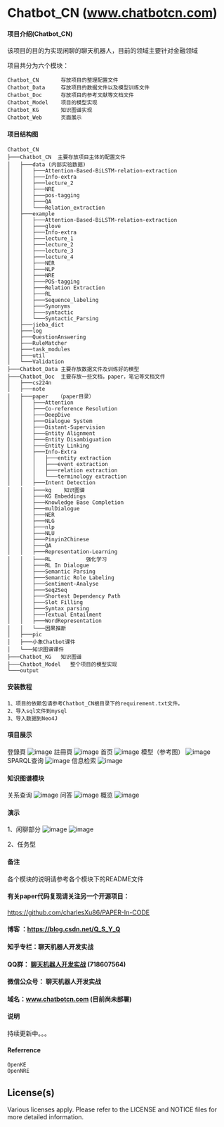 # Chatbot_CN  (www.chatbotcn.com)

#### 项目介绍(Chatbot_CN)
该项目的目的为实现闲聊的聊天机器人，目前的领域主要针对金融领域

项目共分为六个模块：

    Chatbot_CN       存放项目的整理配置文件
    Chatbot_Data     存放项目的数据文件以及模型训练文件
    Chatbot_Doc      存放项目的参考文献等文档文件
    Chatbot_Model    项目的模型实现
    Chatbot_KG       知识图谱实现
    Chatbot_Web      页面展示



#### 项目结构图

```
Chatbot_CN
├───Chatbot_CN  主要存放项目主体的配置文件
│   ├───data (内部实验数据)
│   │   ├───Attention-Based-BiLSTM-relation-extraction
│   │   ├───Info-extra
│   │   ├───lecture_2
│   │   ├───NRE
│   │   ├───pos-tagging
│   │   ├───QA
│   │   └───Relation_extraction
│   ├───example
│   │   ├───Attention-Based-BiLSTM-relation-extraction
│   │   ├───glove
│   │   ├───Info-extra
│   │   ├───lecture_1
│   │   ├───lecture_2
│   │   ├───lecture_3
│   │   ├───lecture_4
│   │   ├───NER
│   │   ├───NLP
│   │   ├───NRE
│   │   ├───POS-tagging
│   │   ├───Relation Extraction
│   │   ├───RL
│   │   ├───Sequence_labeling
│   │   ├───Synonyms
│   │   ├───syntactic
│   │   └───Syntactic_Parsing
│   ├───jieba_dict
│   ├───log
│   ├───QuestionAnswering
│   ├───RuleMatcher
│   ├───task_modules
│   ├───util
│   └───Validation
├───Chatbot_Data 主要存放数据文件及训练好的模型
├───Chatbot_Doc  主要存放一些文档，paper，笔记等文档文件
│   ├───cs224n
│   ├───note
│   ├───paper   （paper目录）
│   │   ├───Attention
│   │   ├───Co-reference Resolution
│   │   ├───DeepDive
│   │   ├───Dialogue System
│   │   ├───Distant-Supervision
│   │   ├───Entity Alignment
│   │   ├───Entity Disambiguation
│   │   ├───Entity Linking
│   │   ├───Info-Extra
│   │   │   ├───entity extraction
│   │   │   ├───event extraction
│   │   │   ├───relation extraction
│   │   │   └───terminology extraction
│   │   ├───Intent Detection
│   │   ├───kg    知识图谱
│   │   ├───KG Embeddings
│   │   ├───Knowledge Base Completion
│   │   ├───mulDialogue
│   │   ├───NER
│   │   ├───NLG
│   │   ├───nlp
│   │   ├───NLU
│   │   ├───Pinyin2Chinese
│   │   ├───QA
│   │   ├───Representation-Learning
│   │   ├───RL           强化学习
│   │   ├───RL In Dialogue
│   │   ├───Semantic Parsing
│   │   ├───Semantic Role Labeling
│   │   ├───Sentiment-Analyse
│   │   ├───Seq2Seq
│   │   ├───Shortest Dependency Path
│   │   ├───Slot Filling
│   │   ├───Syntax parsing
│   │   ├───Textual Entailment
│   │   ├───WordRepresentation
│   │   └───因果推断
│   ├───pic
│   ├───小象Chatbot课件
│   └───知识图谱课件
├───Chatbot_KG   知识图谱
├───Chatbot_Model   整个项目的模型实现
└───output

```

#### 安装教程

    1、项目的依赖包请参考Chatbot_CN根目录下的requirement.txt文件。
    2、导入sql文件到mysql
    3、导入数据到Neo4J
    
    
#### 項目展示
登錄頁
![image](Chatbot_Data/image/login.png)
註冊頁
![image](Chatbot_Data/image/register.png)
首页
![image](Chatbot_Data/image/main.png)
模型（参考图）
![image](Chatbot_Data/image/model.png)
SPARQL查询
![image](Chatbot_Data/image/sparql.png)
信息检索
![image](Chatbot_Data/image/信息检索.png)

#### 知识图谱模块
关系查询
![image](Chatbot_Data/image/关系查询.png)
问答
![image](Chatbot_Data/image/农业问答.png)
概览
![image](Chatbot_Data/image/知识图谱概览.png)

#### 演示
1、闲聊部分
![image](Chatbot_Data/image/chat_1.jpg)
![image](Chatbot_Data/image/chat_2.jpg)

2、任务型


#### 备注
各个模块的说明请参考各个模块下的README文件


#### 有关paper代码复现请关注另一个开源项目：
https://github.com/charlesXu86/PAPER-In-CODE

#### 博客 ：https://blog.csdn.net/Q_S_Y_Q

#### 知乎专栏：聊天机器人开发实战

#### QQ群： [聊天机器人开发实战](点击链接加入群聊【聊天机器人开发实战】：https://jq.qq.com/?_wv=1027&k=5ypCd1S) (718607564)

#### 微信公众号： 聊天机器人开发实战

#### 域名：www.chatbotcn.com (目前尚未部署)

#### 说明
持续更新中。。。


#### Referrence
    OpenKE
    OpenNRE

License(s)
----------
Various licenses apply. Please refer to the LICENSE and NOTICE files for more
detailed information.